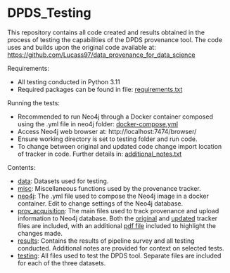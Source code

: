 # DPDS_Testing


This repository contains all code created and results obtained in the process of testing the capabilities of the DPDS provenance tool. The code uses and builds upon the original code available at: https://github.com/Lucass97/data_provenance_for_data_science


Requirements:

- All testing conducted in Python 3.11
- Required packages can be found in file: [requirements.txt](requirements.txt)


Running the tests:

- Recommended to run Neo4j through a Docker container composed using the .yml file in neo4j folder: [docker-compose.yml](neo4j/docker-compose.yml)
- Access Neo4j web browser at: http://localhost:7474/browser/
- Ensure working directory is set to testing folder and run code.
- To change between original and updated code change import location of tracker in code. Further details in: [additional_notes.txt](results/additional_notes.txt)


Contents:

- [data](data): Datasets used for testing.
- [misc](misc): Miscellaneous functions used by the provenance tracker.
- [neo4j](neo4j): The .yml file used to compose the Neo4j image in a docker container. Edit to change settings of the Neo4j database. 
- [prov_acquisition](prov_acquisition): The main files used to track provenance and upload information to Neo4j database. Both the [original](prov_acquisition/prov_libraries/provenance_tracker_original.py) and [updated](prov_acquisition/prov_libraries/provenance_tracker.py) tracker files are included, with an additional [pdf file](prov_acquisition/prov_libraries/provenance_tracker_diff.pdf) included to highlight the changes made. 
- [results](results): Contains the results of pipeline survey and all testing conducted. Additional notes are provided for context on selected tests. 
- [testing](testing): All files used to test the DPDS tool. Separate files are included for each of the three datasets.
